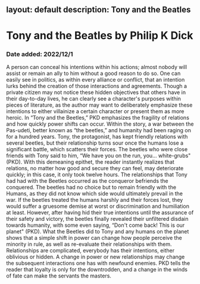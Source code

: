 layout: default
description: Tony and the Beatles
---
# Tony and the Beatles by Philip K Dick
### Date added: 2022/12/1
A person can conceal his intentions within his actions; almost nobody will assist or remain an ally to him without a good reason to do so. One can easily see in politics, as within every alliance or conflict, that an intention lurks behind the creation of those interactions and agreements. Though a private citizen may not notice these hidden objectives that others have in their day-to-day lives, he can clearly see a character's purposes within pieces of literature, as the author may want to deliberately emphasize these intentions to either villainize a certain character or present them as more heroic. In “Tony and the Beetles,” PKD emphasizes the fragility of relations and how quickly power shifts can occur.
Within the story, a war between the Pas-udeti, better known as “the beetles,” and humanity had been raging on for a hundred years. Tony, the protagonist, has kept friendly relations with several beetles, but their relationship turns sour once the humans lose a significant battle, which scatters their forces. The beetles who were close friends with Tony said to him, “We have you on the run, you… white-grubs" (PKD). With this demeaning epithet, the reader instantly realizes that relations, no matter how good and secure they can feel, may deteriorate quickly; in this case, it only took twelve hours. The relationships that Tony had had with the Beetles occurred as the conqueror befriends the conquered. The beetles had no choice but to remain friendly with the Humans, as they did not know which side would ultimately prevail in the war. If the beetles treated the humans harshly and their forces lost, they would suffer a gruesome demise at worst or discrimination and humiliation at least. However, after having hid their true intentions until the assurance of their safety and victory, the beetles finally revealed their unfiltered disdain towards humanity, with some even saying, “Don't come back! This is our planet" (PKD). What the Beetles did to Tony and any humans on the planet shows that a simple shift in power can change how people perceive the minority in rule, as well as re-evaluate their relationships with them. 
Relationships are complicated, everybody has their intentions, either oblivious or hidden. A change in power or new relationships may change the subsequent interactions one has with newfound enemies. PKD tells the reader that loyalty is only for the downtrodden, and a change in the winds of fate can make the servants the masters. 
